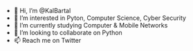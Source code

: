 - 👋 Hi, I’m @KalBartal
- 👀 I’m interested in Pyton, Computer Science, Cyber Security
- 🌱 I’m currently studying Computer & Mobile Networks
- 💞️ I’m looking to collaborate on Python
- 📫 Reach me on Twitter

<!---
KalBartal/KalBartal is a ✨ special ✨ repository because its `README.md` (this file) appears on your GitHub profile.
You can click the Preview link to take a look at your changes.
--->
